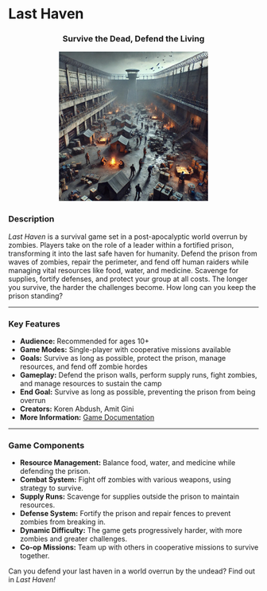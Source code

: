 # Last Haven

<div align="center">
  <h3><strong>Survive the Dead, Defend the Living</strong></h3>
</div>

<div align="center">
  <img src="Last-Haven-Logo.jpg" width="300"/>
</div>

### Description
*Last Haven* is a survival game set in a post-apocalyptic world overrun by zombies. Players take on the role of a leader within a fortified prison, transforming it into the last safe haven for humanity. Defend the prison from waves of zombies, repair the perimeter, and fend off human raiders while managing vital resources like food, water, and medicine. Scavenge for supplies, fortify defenses, and protect your group at all costs. The longer you survive, the harder the challenges become. How long can you keep the prison standing?

---
### Key Features

- **Audience:** Recommended for ages 10+  
- **Game Modes:** Single-player with cooperative missions available  
- **Goals:** Survive as long as possible, protect the prison, manage resources, and fend off zombie hordes  
- **Gameplay:** Defend the prison walls, perform supply runs, fight zombies, and manage resources to sustain the camp  
- **End Goal:** Survive as long as possible, preventing the prison from being overrun  
- **Creators:** Koren Abdush, Amit Gini  
- **More Information:** [Game Documentation](https://github.com/GiniProj/Last-Haven/blob/main/formal-elements.md)  

---
### Game Components

- **Resource Management:** Balance food, water, and medicine while defending the prison.
- **Combat System:** Fight off zombies with various weapons, using strategy to survive.
- **Supply Runs:** Scavenge for supplies outside the prison to maintain resources.
- **Defense System:** Fortify the prison and repair fences to prevent zombies from breaking in.
- **Dynamic Difficulty:** The game gets progressively harder, with more zombies and greater challenges.
- **Co-op Missions:** Team up with others in cooperative missions to survive together.

Can you defend your last haven in a world overrun by the undead? Find out in *Last Haven!*
